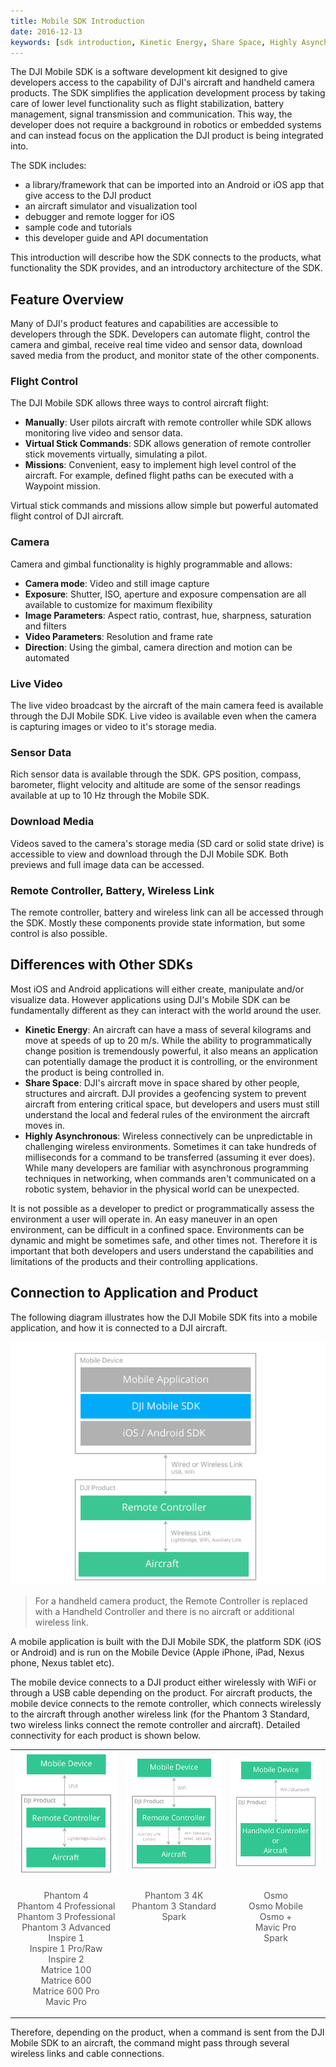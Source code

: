 ```yaml
---
title: Mobile SDK Introduction
date: 2016-12-13
keywords: [sdk introduction, Kinetic Energy, Share Space, Highly Asynchronous]
---
```


The DJI Mobile SDK is a software development kit designed to give developers access to the capability of DJI's aircraft and handheld camera products. The SDK simplifies the application development process by taking care of lower level functionality such as flight stabilization, battery management, signal transmission and communication. This way, the developer does not require a background in robotics or embedded systems and can instead focus on the application the DJI product is being integrated into.

The SDK includes:

* a library/framework that can be imported into an Android or iOS app that give access to the DJI product
* an aircraft simulator and visualization tool
* debugger and remote logger for iOS
* sample code and tutorials
* this developer guide and API documentation

This introduction will describe how the SDK connects to the products, what functionality the SDK provides, and an introductory architecture of the SDK.

## Feature Overview

Many of DJI's product features and capabilities are accessible to developers through the SDK. Developers can automate flight, control the camera and gimbal, receive real time video and sensor data, download saved media from the product, and monitor state of the other components.

### Flight Control

The DJI Mobile SDK allows three ways to control aircraft flight:

* **Manually**: User pilots aircraft with remote controller while SDK allows monitoring live video and sensor data. 
* **Virtual Stick Commands**: SDK allows generation of remote controller stick movements virtually, simulating a pilot.
* **Missions**: Convenient, easy to implement high level control of the aircraft. For example, defined flight paths can be executed with a Waypoint mission.

Virtual stick commands and missions allow simple but powerful automated flight control of DJI aircraft. 

### Camera

Camera and gimbal functionality is highly programmable and allows:

* **Camera mode**: Video and still image capture
* **Exposure**: Shutter, ISO, aperture and exposure compensation are all available to customize for maximum flexibility
* **Image Parameters**: Aspect ratio, contrast, hue, sharpness, saturation and filters
* **Video Parameters**: Resolution and frame rate
* **Direction**: Using the gimbal, camera direction and motion can be automated

### Live Video

The live video broadcast by the aircraft of the main camera feed is available through the DJI Mobile SDK. Live video is available even when the camera is capturing images or video to it's storage media.


### Sensor Data

Rich sensor data is available through the SDK. GPS position, compass, barometer, flight velocity and altitude are some of the sensor readings available at up to 10 Hz through the Mobile SDK. 

### Download Media

Videos saved to the camera's storage media (SD card or solid state drive) is accessible to view and download through the DJI Mobile SDK. Both previews and full image data can be accessed.

### Remote Controller, Battery, Wireless Link

The remote controller, battery and wireless link can all be accessed through the SDK. Mostly these components provide state information, but some control is also possible.

## Differences with Other SDKs

Most iOS and Android applications will either create, manipulate and/or visualize data. However applications using DJI's Mobile SDK can be fundamentally different as they can interact with the world around the user.

* **Kinetic Energy**: An aircraft can have a mass of several kilograms and move at speeds of up to 20 m/s. While the ability to programmatically change position is tremendously powerful, it also means an application can potentially damage the product it is controlling, or the environment the product is being controlled in.
* **Share Space**: DJI's aircraft move in space shared by other people, structures and aircraft. DJI provides a geofencing system to prevent aircraft from entering critical space, but developers and users must still understand the local and federal rules of the environment the aircraft moves in.
* **Highly Asynchronous**:  Wireless connectively can be unpredictable in challenging wireless environments. Sometimes it can take hundreds of milliseconds for a command to be transferred (assuming it ever does). While many developers are familiar with asynchronous programming techniques in networking, when commands aren't communicated on a robotic system, behavior in the physical world can be unexpected.

It is not possible as a developer to predict or programmatically assess the environment a user will operate in. An easy maneuver in an open environment, can be difficult in a confined space. Environments can be dynamic and might be sometimes safe, and other times not. Therefore it is important that both developers and users understand the capabilities and limitations of the products and their controlling applications.

## Connection to Application and Product

The following diagram illustrates how the DJI Mobile SDK fits into a mobile application, and how it is connected to a DJI aircraft. 

 <html><img src="../images/mobile-sdk-introduction/SDKBlockDiagram.png"></html>

>
>For a handheld camera product, the Remote Controller is replaced with a Handheld Controller and there is no aircraft or additional wireless link.
>

A mobile application is built with the DJI Mobile SDK, the platform SDK (iOS or Android) and is run on the Mobile Device (Apple iPhone, iPad, Nexus phone, Nexus tablet etc).

The mobile device connects to a DJI product either wirelessly with WiFi or through a USB cable depending on the product. For aircraft products, the mobile device connects to the remote controller, which connects wirelessly to the aircraft through another wireless link (for the Phantom 3 Standard, two wireless links connect the remote controller and aircraft). Detailed connectivity for each product is shown below.

<html>


<table class="table-pictures">
  <tr>
    <td><img src="../images/mobile-sdk-introduction/ConnectionUSB.png"></td>
    <td><img src="../images/mobile-sdk-introduction/ConnectionWiFi.png"></td>
        <td><img src="../images/mobile-sdk-introduction/ConnectionOsmo.png"></td>
  </tr>
  <tr valign="top">
    <td><font color="#52545A" align="center"><p>Phantom 4 </br>Phantom 4 Professional </br> Phantom 3 Professional </br> Phantom 3 Advanced </br> Inspire 1 </br> Inspire 1 Pro/Raw </br> Inspire 2 </br> Matrice 100 </br> Matrice 600 </br> Matrice 600 Pro </br> Mavic Pro</p></td>
    <td><font color="#52545A" align="center"><p>Phantom 3 4K </br> Phantom 3 Standard <br>Spark</p></td>
    <td><font color="#52545A" align="center"><p>Osmo </br>Osmo Mobile</br>Osmo +</br>Mavic Pro<br>Spark</p></td>
  </tr>

</table>
</html>

Therefore, depending on the product, when a command is sent from the DJI Mobile SDK to an aircraft, the command might pass through several wireless links and cable connections. 
